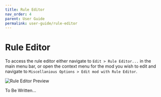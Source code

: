 ```yaml
---
title: Rule Editor
nav_order: 4
parent: User Guide
permalink: user-guide/rule-editor
---
```


# Rule Editor

To access the rule editor either navigate to `Edit > Rule Editor...` in the main menu bar, or open the context menu for the mod you wish to edit and navigate to `Miscellanious Options > Edit mod with Rule Editor`.

![Rule Editor Preview](/assets/images/previews/rule_editor.png)

To Be Written...
